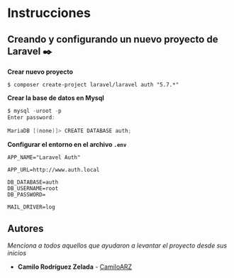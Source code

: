 # Instrucciones

## Creando y configurando un nuevo proyecto de Laravel ✒️

**Crear nuevo proyecto**
```
$ composer create-project laravel/laravel auth "5.7.*"
```
**Crear la base de datos en Mysql**
```PowerShell
$ mysql -uroot -p
Enter password: 
 
MariaDB [(none)]> CREATE DATABASE auth;
```

**Configurar el entorno en el archivo `.env`**

```env
APP_NAME="Laravel Auth"
 
APP_URL=http://www.auth.local
 
DB_DATABASE=auth
DB_USERNAME=root
DB_PASSWORD=
 
MAIL_DRIVER=log
```









## Autores 

_Menciona a todos aquellos que ayudaron a levantar el proyecto desde sus inicios_

* **Camilo Rodríguez Zelada**  - [CamiloARZ](https://github.com/CamiloARZ)

